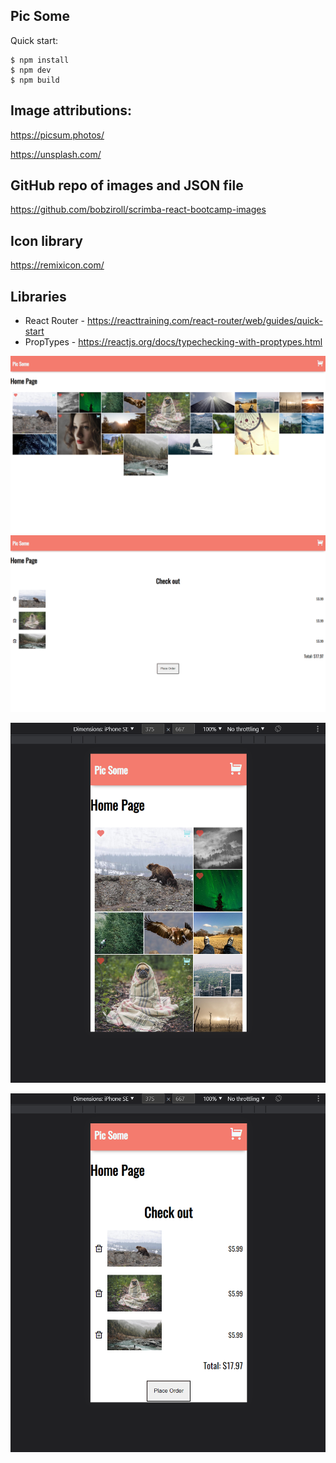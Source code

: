 ## Pic Some

Quick start:

```
$ npm install
$ npm dev
$ npm build
```

## Image attributions:
https://picsum.photos/

https://unsplash.com/

## GitHub repo of images and JSON file
https://github.com/bobziroll/scrimba-react-bootcamp-images

## Icon library
https://remixicon.com/

## Libraries
* React Router - https://reacttraining.com/react-router/web/guides/quick-start
* PropTypes - https://reactjs.org/docs/typechecking-with-proptypes.html

![image](./src/assets/img1.png)
![image](./src/assets/img2.png)

<p align="center">
  <img src="./src/assets/img3.png"  alt="Mobile View"/>
</p>
<p align="center">
  <img src="./src/assets/img4.png"  alt="Mobile View"/>
</p>
